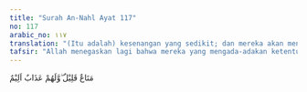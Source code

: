 ```yaml
---
title: "Surah An-Nahl Ayat 117"
no: 117
arabic_no: ١١٧
translation: "(Itu adalah) kesenangan yang sedikit; dan mereka akan mendapat azab yang pedih."
tafsir: "Allah menegaskan lagi bahwa mereka yang mengada-adakan ketentuan dan hukum yang sama sekali tidak ada dasarnya dari kitab Allah dan rasul-Nya, tapi semata-mata dari hawa nafsu, pasti tidak akan memperoleh keberhasilan dunia dan akhirat. Jika ada keuntungan dari kelakuan itu, maka keuntungannya sangatlah sedikit dibandingkan dengan kerugian dan bahaya yang diakibatkan dari perbuatan itu.\n\nDalam sejarah banyak peristiwa menyedihkan terjadi akibat pendapat-pendapat keagamaan yang tidak bersumber dari kitab suci. Pendapat itu kadang-kadang diadakan hanyalah untuk memenuhi keinginan dan kepentingan penguasa yang menjadikan agama sebagai alat memperkuat kekuasaan dan penguat hawa nafsunya. Yang halal diharamkan dan yang haram dihalalkan oleh orang yang hendak memperoleh keuntungan duniawi. Mereka lupa bahwa kesenangan duniawi itu sedikit dan terbatas pada umur mereka yang pendek. Tetapi di dalam kehidupan akhirat yang abadi, mereka akan menerima azab dari Allah disebabkan kelancangan lidah mereka ketika berbohong kepada Allah. Mereka telah melakukan tindak kejahatan, yang mengotori jiwa sendiri dengan dosa dan dusta terhadap Tuhan. Bahkan orang lain ikut jatuh ke dalam dosa dan kesalahan disebabkan fatwanya yang menghalalkan yang haram atau mengharamkan yang halal itu. Dosa akan menumpuk ke pundak mereka karena menginginkan keuntungan dunia yang kecil."
---
```

مَتَاعٌ قَلِيْلٌ  ۖوَّلَهُمْ عَذَابٌ اَلِيْمٌ 